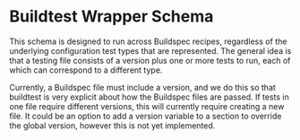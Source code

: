 # Buildtest Wrapper Schema

This schema is designed to run across Buildspec recipes, regardless of
the underlying configuration test types that are represented. The general
idea is that a testing file consists of a version plus one or more tests
to run, each of which can correspond to a different type.

Currently, a Buildspec file must include a version, and we do this
so that buildtest is very explicit about how the Buildspec files
are passed.  If tests in one file
require different versions, this will currently require creating
a new file. It could be an option to add a version variable to a section
to override the global version, however this is not yet implemented.


